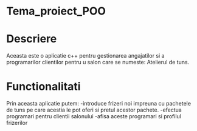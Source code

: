 # Tema_proiect_POO

# Descriere
Aceasta este o aplicatie c++ pentru gestionarea angajatilor si a programarilor clientilor pentru u salon care se numeste: Atelierul de tuns.

# Functionalitati
Prin aceasta aplicatie putem: 
 -introduce frizeri noi impreuna cu pachetele de tuns pe care acestia le pot oferi si pretul acestor pachete.
 -efectua programari pentru clientii salonului
 -afisa aceste programari si profilul frizerilor
 
